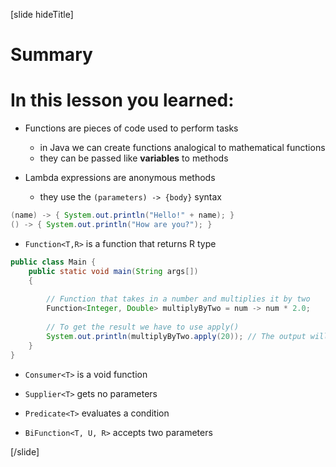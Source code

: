 [slide hideTitle]

# Summary

# In this lesson you learned:

- Functions are pieces of code used to perform tasks
    - in Java we can create functions analogical to mathematical functions
    - they can be passed like **variables** to methods

- Lambda expressions are anonymous methods
    - they use the `(parameters) -> {body}` syntax

```java
(name) -> { System.out.println("Hello!" + name); }
() -> { System.out.println("How are you?"); }
```

- `Function<T,R>` is a function that returns R type

```java
public class Main { 
    public static void main(String args[]) 
    { 
  
        // Function that takes in a number and multiplies it by two 
        Function<Integer, Double> multiplyByTwo = num -> num * 2.0; 
  
        // To get the result we have to use apply()
        System.out.println(multiplyByTwo.apply(20)); // The output will be 40
    } 
} 
```

- `Consumer<T>` is a void function

- `Supplier<T>` gets no parameters

- `Predicate<T>` evaluates a condition

- `BiFunction<T, U, R>` accepts two parameters


[/slide]
